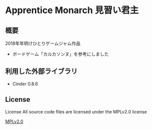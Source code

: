 # Apprentice Monarch 見習い君主

## 概要
2018年年明けひとりゲームジャム作品

+ ボードゲーム「カルカソンヌ」を参考にしました

## 利用した外部ライブラリ
+ Cinder 0.8.6

## License
License All source code files are licensed under the MPLv2.0 license

[MPLv2.0](https://www.mozilla.org/MPL/2.0/)
